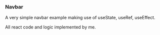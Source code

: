 ### Navbar

A very simple navbar example making use of useState, useRef, useEffect.

All react code and logic implemented by me.
